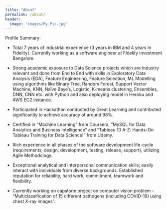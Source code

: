 ```yaml
---
title: "About"
permalink: /about/
header:
  image: "images/My_Pic.jpg"
---
```

Profile Summary:

* Total 7 years of industrial experience (3 years in IBM and 4 years in Fidelity). Currently working as a software engineer at Fidelity Investment Bangalore.

* Strong academic exposure to Data Science projects which are Industry relevant and done from End to End with skills in Exploratory Data Analysis (EDA), Feature Engineering, Feature Selection, ML Modelling using algorithms like Binary Tree, Random Forest, Support Vector Machine, KNN, Naïve Baye’s, Logistic, K-means clustering, Ensembles, DNN, CNN etc. with Python and also deploying model in Heroku and AWS EC2 instance.

* Participated in Hackathon conducted by Great Learning and contributed significantly to achieve accuracy of around 98%.

* Certified in “Machine Learning” from Coursera, “MySQL for Data Analytics and Business Intelligence” and “Tableau 10 A-Z: Hands-On Tableau Training for Data Science!” from Udemy.

* Rich experience in all phases of the software development life-cycle (requirements, design, development, testing, release, support), utilizing Agile Methodology.

* Exceptional analytical and interpersonal communication skills; easily interact with individuals from diverse backgrounds. Established reputation for reliability, hard work, commitment, teamwork and flexibility.

* Currently working on capstone project on computer vision problem - “Multiclassification of 15 different pathogens (including COVID-19) using chest X-ray images”.
